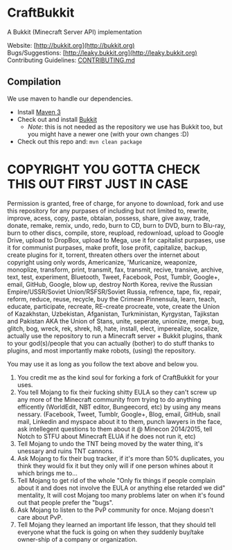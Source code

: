 CraftBukkit
===========

A Bukkit (Minecraft Server API) implementation

Website: [http://bukkit.org](http://bukkit.org)  
Bugs/Suggestions: [http://leaky.bukkit.org](http://leaky.bukkit.org)  
Contributing Guidelines: [CONTRIBUTING.md](https://github.com/Bukkit/CraftBukkit/blob/master/CONTRIBUTING.md)

Compilation
-----------

We use maven to handle our dependencies.

* Install [Maven 3](http://maven.apache.org/download.html)
* Check out and install [Bukkit](http://github.com/Bukkit/Bukkit)
    * *Note*: this is not needed as the repository we use has Bukkit too, but you might have a newer one (with your own changes :D)
* Check out this repo and: `mvn clean package`


COPYRIGHT YOU GOTTA CHECK THIS OUT FIRST JUST IN CASE
=====================================================

Permission is granted, free of charge, for anyone to download, fork and use this repository for any purpases of including but not limited to, rewrite, improve, acess, copy, paste, obtaian, possess, share, give away, trade, donate, remake, remix, undo, redo, burn to CD, burn to DVD, burn to Blu-ray, burn to other discs, compile, store, reupload, redownload, upload to Google Drive, upload to DropBox, upload to Mega, use it for capitalist purpases, use it for communist purpases, make profit, lose profit, capitalize, backup, create plugins for it, torrent, threaten others over the internet about copyright using only words, Americanize, 'Muricanize, weaponize, monoplize, transform, print, transmit, fax, transmit, recive, transive, archive, text, test, experiment, Bluetooth, Tweet, Facebook, Post, Tumblr, Google+, email, GitHub, Google, blow up, destroy North Korea, revive the Russian Empire/USSR/Soviet Union/RSFSR/Soviet Russia, refrence, tape, fix, repair, reform, reduce, reuse, recycle, buy the Crimean Pinnensula, learn, teach, educate, participate, recreate, RE-create procreate, vote, create the Union of Kazakhstan, Uzbekistan, Afganistan, Turkministan, Kyrgystan, Tajikstan and Pakistan AKA the Union of Stans, unite, seperate, unionize, merge, bug, glitch, bog, wreck, rek, shrek, h8, hate, install, elect, imperealize, socalize, actually use the repository to run a Minecraft server + Bukkit plugins, thank to your god(s)/people that you can actually (bother) to do stuff thanks to plugins, and most importantly make robots,  (using) the repository.

You may use it as long as you follow the text above and below you. 

1. You credit me as the kind soul for forking a fork of CraftBukkit for your uses.
2. You tell Mojang to fix their fucking shitty EULA so they can't screw up any more of the Minecraft community from trying to do anything efficently (WorldEdit, NBT editor, Bungeecord, etc) by using any means nessary. (Facebook, Tweet, Tumblr, Google+, Blog, email, GitHub, snail mail, Linkedin and myspace about it to them, punch lawyers in the face, ask intellegent questions to them about it @ Minecon 2014/2015, tell Notch to STFU about Minecraft ELUA if he does not run it, etc)
3. Tell Mojang to undo the TNT being moved by the water thing, it's unessary and ruins TNT cannons.
4. Ask Mojang to fix their bug tracker, if it's more than 50% duplicates, you think they would fix it but they only will if one person whines about it which brings me to...
5. Tell Mojang to get rid of the whole "Only fix things if people complain about it and does not involve the EULA or anything else retarded we did" mentality, It will cost Mojang too many problems later on when it's found out that people prefer the "bugs".
6. Ask Mojang to listen to the PvP community for once. Mojang doesn't care about PvP.
7. Tell Mojang they learned an important life lesson, that they should tell everyone what the fuck is going on when they suddenly buy/take owner-ship of a company or organization.
